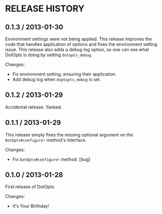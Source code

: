 # RELEASE HISTORY

## 0.1.3 / 2013-01-30

Environment settings were not being applied. This release improves the code
that handles application of options and fixes the environment setting issue.
This release also adds a debug log option, so one can see what DotOpts is doing
by setting `dotopts_debug`.

Changes:

* Fix environment setting, ensuring their application.
* Add debug log when `doptopts_debug` is set.


## 0.1.2 / 2013-01-29

Accidental release. Yanked.


## 0.1.1 / 2013-01-29

This release simply fixes the missing optional argument on the
`DotOpts#configure!` method's interface.

Changes:

* Fix `DotOpts#configure!` method. [bug]


## 0.1.0 / 2013-01-28

First release of DotOpts.

Changes:

* It's Your Birthday!

